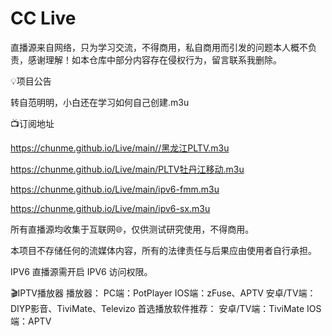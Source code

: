 # CC Live
直播源来自网络，只为学习交流，不得商用，私自商用而引发的问题本人概不负责，感谢理解！如本仓库中部分内容存在侵权行为，留言联系我删除。


💡项目公告

转自范明明，小白还在学习如何自己创建.m3u


📺订阅地址

https://chunme.github.io/Live/main//黑龙江PLTV.m3u

https://chunme.github.io/Live/main/PLTV牡丹江移动.m3u

https://chunme.github.io/Live/main/ipv6-fmm.m3u

https://chunme.github.io/Live/main/ipv6-sx.m3u


所有直播源均收集于互联网🌐，仅供测试研究使用，不得商用。

本项目不存储任何的流媒体内容，所有的法律责任与后果应由使用者自行承担。



IPV6 直播源需开启 IPV6 访问权限。


🎬IPTV播放器
播放器： PC端：PotPlayer IOS端：zFuse、APTV 安卓/TV端：DIYP影音、TiviMate、Televizo 
首选播放软件推荐： 安卓/TV端：TiviMate IOS端：APTV
